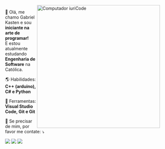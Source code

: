 <img src="https://raw.githubusercontent.com/MicaelliMedeiros/micaellimedeiros/master/image/computer-illustration.png" min-width="400px" max-width="400px" width="400px" align="right" alt="Computador iuriCode">

<p align="left"> 
  🐼 Olá, me chamo Gabriel Kasten e sou <strong> iniciante na arte de programar! </strong><br>
     E estou atualmente estudando <strong>Engenharia de Software</strong> na Católica.
</p>

<p align="left">
 🌎 Habilidades: <strong>C++ (arduino), C# e Python</strong>
</p>

<p align="left">
  💼 Ferramentas: <strong>Visual Studio Code, Git e Git</strong>
</p>

<p align="left">
  💌 Se precisar de mim, por favor me contate: ⤵️
</p>

<p align="left">
  <a href="mailto:gabrieldegkasten@gmail.com?" alt="Gmail">
  <img src="https://img.shields.io/badge/-Gmail-FF0000?style=flat-square&labelColor=FF0000&logo=gmail&logoColor=white&link=mailto:gabrieldegkasten@gmail.com?" /></a>
  
  <a href="https://www.linkedin.com/in/gabriel-kasten/" alt="Linkedin">
  <img src="https://img.shields.io/badge/-Linkedin-0e76a8?style=flat-square&logo=Linkedin&logoColor=white&link=https://www.linkedin.com/in/gabriel-kasten/" /></a>

  <a href="https://api.whatsapp.com/send?phone=5547988318486" alt="WhatsApp">
  <img src="https://img.shields.io/badge/-WhatsApp-25d366?style=flat-square&labelColor=25d366&logo=whatsapp&logoColor=white&link=https://api.whatsapp.com/send?phone=5547988318486"/></a>
  
  
  
